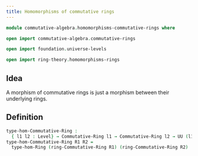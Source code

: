 ```yaml
---
title: Homomorphisms of commutative rings
---
```


```agda
module commutative-algebra.homomorphisms-commutative-rings where

open import commutative-algebra.commutative-rings

open import foundation.universe-levels

open import ring-theory.homomorphisms-rings
```

## Idea

A morphism of commutative rings is just a morphism between their underlying rings.

## Definition

```agda
type-hom-Commutative-Ring :
  { l1 l2 : Level} → Commutative-Ring l1 → Commutative-Ring l2 → UU (l1 ⊔ l2)
type-hom-Commutative-Ring R1 R2 =
  type-hom-Ring (ring-Commutative-Ring R1) (ring-Commutative-Ring R2)
```
